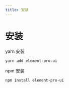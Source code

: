 ```yaml
---
title: 安装
---
```


# 安装

yarn 安装

```shell
yarn add element-pro-ui
```

npm 安装

```shell
npm install element-pro-ui
```
